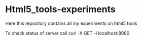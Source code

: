 # Html5_tools-experiments
Here this repository contains all my experiments on html5 tools

To check status of server call
curl -X GET -i localhost:8080 